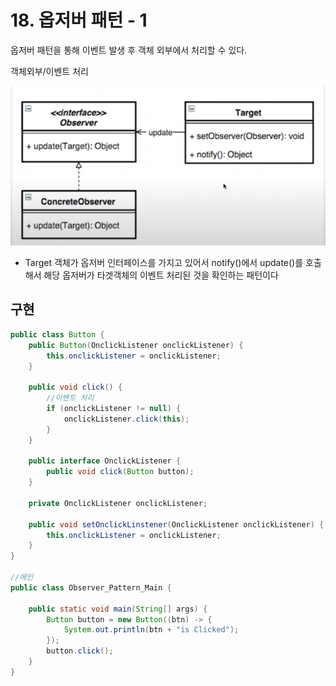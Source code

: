 # 18. 옵저버 패턴 - 1

옵저버 패턴을 통해 이벤트 발생 후 객체 외부에서 처리할 수 있다.  
  
객체외부/이벤트 처리

![.](./img/1.png)
- Target 객체가 옵저버 인터페이스를 가지고 있어서 notify()에서 update()를 호출해서 해당 옵저버가 타겟객체의 이벤트 처리된 것을 확인하는 패턴이다

## 구현
```java
public class Button {
    public Button(OnclickListener onclickListener) {
        this.onclickListener = onclickListener;
    }

    public void click() {
        //이벤트 처리
        if (onclickListener != null) {
            onclickListener.click(this);
        }
    }
    
    public interface OnclickListener {
        public void click(Button button);
    }
    
    private OnclickListener onclickListener;

    public void setOnclickLinstener(OnclickListener onclickListener) {
        this.onclickListener = onclickListener;
    }
}

//메인
public class Observer_Pattern_Main {

    public static void main(String[] args) {
        Button button = new Button((btn) -> {
            System.out.println(btn + "is Clicked");
        });
        button.click();
    }
}

```